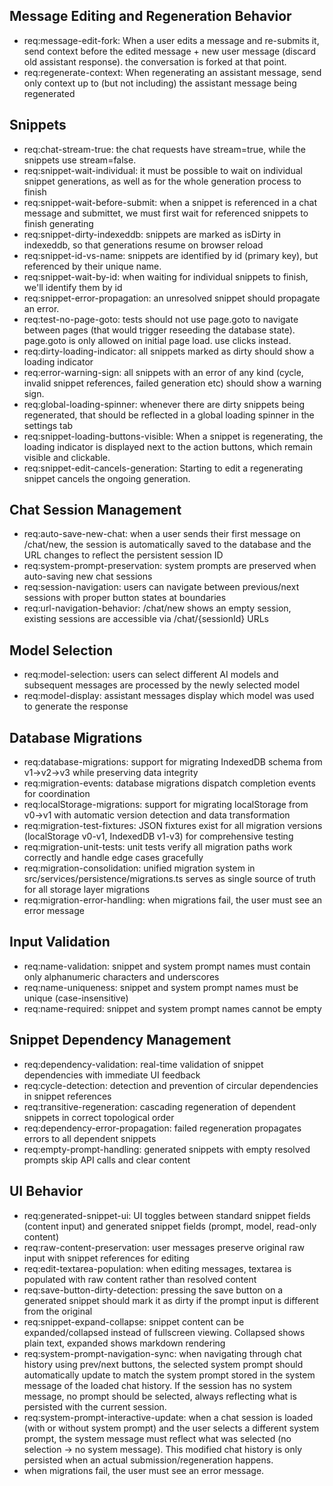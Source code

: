 ## Message Editing and Regeneration Behavior

- req:message-edit-fork: When a user edits a message and re-submits it, send context before the edited message + new user message (discard old assistant response). the conversation is forked at that point.
- req:regenerate-context: When regenerating an assistant message, send only context up to (but not including) the assistant message being regenerated

## Snippets

- req:chat-stream-true: the chat requests have stream=true, while the snippets use stream=false.
- req:snippet-wait-individual: it must be possible to wait on individual snippet generations, as well as for the whole generation process to finish
- req:snippet-wait-before-submit: when a snippet is referenced in a chat message and submittet, we must first wait for referenced snippets to finish generating
- req:snippet-dirty-indexeddb: snippets are marked as isDirty in indexeddb, so that generations resume on browser reload
- req:snippet-id-vs-name: snippets are identified by id (primary key), but referenced by their unique name.
- req:snippet-wait-by-id: when waiting for individual snippets to finish, we'll identify them by id
- req:snippet-error-propagation: an unresolved snippet should propagate an error.
- req:test-no-page-goto: tests should not use page.goto to navigate between pages (that would trigger reseeding the database state). page.goto is only allowed on initial page load. use clicks instead.
- req:dirty-loading-indicator: all snippets marked as dirty should show a loading indicator
- req:error-warning-sign: all snippets with an error of any kind (cycle, invalid snippet references, failed generation etc) should show a warning sign.
- req:global-loading-spinner: whenever there are dirty snippets being regenerated, that should be reflected in a global loading spinner in the settings tab
- req:snippet-loading-buttons-visible: When a snippet is regenerating, the loading indicator is displayed next to the action buttons, which remain visible and clickable.
- req:snippet-edit-cancels-generation: Starting to edit a regenerating snippet cancels the ongoing generation.

## Chat Session Management

- req:auto-save-new-chat: when a user sends their first message on /chat/new, the session is automatically saved to the database and the URL changes to reflect the persistent session ID
- req:system-prompt-preservation: system prompts are preserved when auto-saving new chat sessions
- req:session-navigation: users can navigate between previous/next sessions with proper button states at boundaries
- req:url-navigation-behavior: /chat/new shows an empty session, existing sessions are accessible via /chat/{sessionId} URLs

## Model Selection

- req:model-selection: users can select different AI models and subsequent messages are processed by the newly selected model
- req:model-display: assistant messages display which model was used to generate the response

## Database Migrations

- req:database-migrations: support for migrating IndexedDB schema from v1→v2→v3 while preserving data integrity
- req:migration-events: database migrations dispatch completion events for coordination
- req:localStorage-migrations: support for migrating localStorage from v0→v1 with automatic version detection and data transformation
- req:migration-test-fixtures: JSON fixtures exist for all migration versions (localStorage v0-v1, IndexedDB v1-v3) for comprehensive testing
- req:migration-unit-tests: unit tests verify all migration paths work correctly and handle edge cases gracefully
- req:migration-consolidation: unified migration system in src/services/persistence/migrations.ts serves as single source of truth for all storage layer migrations
- req:migration-error-handling: when migrations fail, the user must see an error message

## Input Validation

- req:name-validation: snippet and system prompt names must contain only alphanumeric characters and underscores
- req:name-uniqueness: snippet and system prompt names must be unique (case-insensitive)
- req:name-required: snippet and system prompt names cannot be empty

## Snippet Dependency Management

- req:dependency-validation: real-time validation of snippet dependencies with immediate UI feedback
- req:cycle-detection: detection and prevention of circular dependencies in snippet references
- req:transitive-regeneration: cascading regeneration of dependent snippets in correct topological order
- req:dependency-error-propagation: failed regeneration propagates errors to all dependent snippets
- req:empty-prompt-handling: generated snippets with empty resolved prompts skip API calls and clear content

## UI Behavior

- req:generated-snippet-ui: UI toggles between standard snippet fields (content input) and generated snippet fields (prompt, model, read-only content)
- req:raw-content-preservation: user messages preserve original raw input with snippet references for editing
- req:edit-textarea-population: when editing messages, textarea is populated with raw content rather than resolved content
- req:save-button-dirty-detection: pressing the save button on a generated snippet should mark it as dirty if the prompt input is different from the original
- req:snippet-expand-collapse: snippet content can be expanded/collapsed instead of fullscreen viewing. Collapsed shows plain text, expanded shows markdown rendering
- req:system-prompt-navigation-sync: when navigating through chat history using prev/next buttons, the selected system prompt should automatically update to match the system prompt stored in the system message of the loaded chat history. If the session has no system message, no prompt should be selected, always reflecting what is persisted with the current session.
- req:system-prompt-interactive-update: when a chat session is loaded (with or without system prompt) and the user selects a different system prompt, the system message must reflect what was selected (no selection -> no system message). This modified chat history is only persisted when an actual submission/regeneration happens.
- when migrations fail, the user must see an error message.
